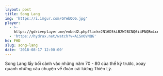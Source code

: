 ```yaml
---
layout: post
title: Song Lang
img: 'https://i.imgur.com/GYebQO6.jpg'
player:
  - >-
    https://gdriveplayer.me/embed2.php?link=2N16D5kLBZWJ8CNQ6i4FNQBmLcdy67fURdKGdad21jaqPPVB1ZjDMS2z6nk0G0iIeE7Zd2gZZnfSzR3NuKDHfCL1xRvB44naTyrcnS6mrPkE51R4bd7FXKcStvr9I85yb0vr%252FQpIHakW%252F9b0CXTGliCBeJIAGXD0mwqtKgS4Vo3Z%252F7%252FdttJFxs%252BTv2xFOTC8c%252BnjcpFGybo2lGc9vLfKZu
  - 'https://hydrax.net/watch?v=AiSnOVNQG'
hd: FHD
slug: song-lang
date: '2018-08-17 12:00:00'
---
```


Song Lang lấy bối cảnh vào những năm 70 - 80 của thế kỷ trước, xoay quanh những câu chuyện về đoàn cải lương Thiên Lý.

